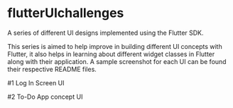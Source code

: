 # flutterUIchallenges
A series of different UI designs implemented using the Flutter SDK.
 
This series is aimed to help improve in building different UI concepts with Flutter, it also helps in learning about different widget classes in Flutter along with their application. A sample screenshot for each UI can be found their respective README files.

#1 Log In Screen UI






#2 To-Do App concept UI
